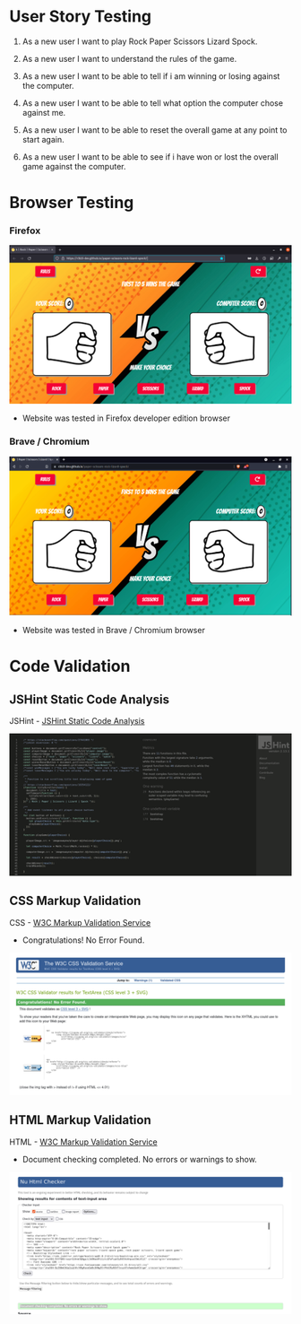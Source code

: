 # User Story Testing

1. As a new user I want to play Rock Paper Scissors Lizard Spock.


2. As a new user I want to understand the rules of the game.


3. As a new user I want to be able to tell if i am winning or losing against the computer.


4. As a new user I want to be able to tell what option the computer chose against me.


5. As a new user I want to be able to reset the overall game at any point to start again.


6. As a new user I want to be able to see if i have won or lost the overall game against the computer.



# Browser Testing

### Firefox


![](/docs/testing/firefox-screenshot.png)

- Website was tested in Firefox developer edition browser

### Brave / Chromium


![](/docs/testing/chrome-brave-screenshot.png)

- Website was tested in Brave / Chromium browser 

# Code Validation

## JSHint Static Code Analysis


JSHint - [JSHint Static Code Analysis](https://jshint.com/) 


![](/docs/testing/jshint.png)

## CSS Markup Validation 

CSS - [W3C Markup Validation Service](https://validator.w3.org/) 

- Congratulations! No Error Found.

![](/docs/testing/w3c-css.png)


## HTML Markup Validation
HTML - [W3C Markup Validation Service](https://validator.w3.org/) 

- Document checking completed. No errors or warnings to show.

![](/docs/testing/w3c-html.png)
